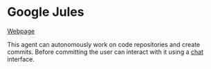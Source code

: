 # Google Jules

[Webpage](https://jules.google.com)

This agent can autonomously work on code repositories and create commits.
Before committing the user can interact with it using a [chat](../tools/ai-chatbot.md) interface.